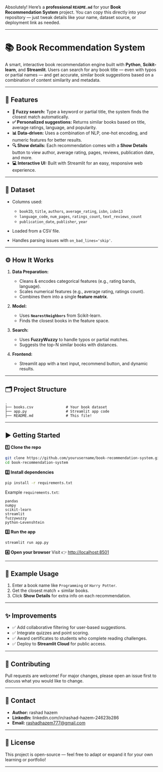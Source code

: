 Absolutely! Here’s a **professional `README.md`** for your **Book Recommendation System** project.
You can copy this directly into your repository — just tweak details like your name, dataset source, or deployment link as needed.

---

# 📚 Book Recommendation System

A smart, interactive book recommendation engine built with **Python**, **Scikit-learn**, and **Streamlit**.
Users can search for any book title — even with typos or partial names — and get accurate, similar book suggestions based on a combination of content similarity and metadata.

---

## 🚀 Features

* **📖 Fuzzy search:** Type a keyword or partial title, the system finds the closest match automatically.
* **✅ Personalized suggestions:** Returns similar books based on title, average ratings, language, and popularity.
* **📊 Data-driven:** Uses a combination of NLP, one-hot encoding, and numeric features for better results.
* **🔍 Show details:** Each recommendation comes with a **Show Details** button to view author, average rating, pages, reviews, publication date, and more.
* **💻 Interactive UI:** Built with Streamlit for an easy, responsive web experience.

---

## 📂 Dataset

* Columns used:

  * `bookID`, `title`, `authors`, `average_rating`, `isbn`, `isbn13`
  * `language_code`, `num_pages`, `ratings_count`, `text_reviews_count`
  * `publication_date`, `publisher`, `year`
* Loaded from a CSV file.
* Handles parsing issues with `on_bad_lines='skip'`.

---

## ⚙️ How It Works

1. **Data Preparation:**

   * Cleans & encodes categorical features (e.g., rating bands, language).
   * Scales numerical features (e.g., average rating, ratings count).
   * Combines them into a single **feature matrix**.
2. **Model:**

   * Uses **`NearestNeighbors`** from Scikit-learn.
   * Finds the closest books in the feature space.
3. **Search:**

   * Uses **FuzzyWuzzy** to handle typos or partial matches.
   * Suggests the top-N similar books with distances.
4. **Frontend:**

   * Streamlit app with a text input, recommend button, and dynamic results.

---

## 🗂️ Project Structure

```
.
├── books.csv               # Your book dataset
├── app.py                  # Streamlit app code
├── README.md               # This file!
```

---

## ▶️ Getting Started

**1️⃣ Clone the repo**

```bash
git clone https://github.com/yourusername/book-recommendation-system.git
cd book-recommendation-system
```

**2️⃣ Install dependencies**

```bash
pip install -r requirements.txt
```

Example `requirements.txt`:

```
pandas
numpy
scikit-learn
streamlit
fuzzywuzzy
python-Levenshtein
```

**3️⃣ Run the app**

```bash
streamlit run app.py
```

**4️⃣ Open your browser**
Visit 👉 [http://localhost:8501](http://localhost:8501)

---

## 🎯 Example Usage

1. Enter a book name like `Programming` or `Harry Potter`.
2. Get the closest match + similar books.
3. Click **Show Details** for extra info on each recommendation.

---

## ✨ Improvements

* ✅ Add collaborative filtering for user-based suggestions.
* ✅ Integrate quizzes and point scoring.
* ✅ Award certificates to students who complete reading challenges.
* ✅ Deploy to **Streamlit Cloud** for public access.

---

## 🤝 Contributing

Pull requests are welcome! For major changes, please open an issue first to discuss what you would like to change.

---

## 📧 Contact

* **Author:** rashad hazem
* **LinkedIn:** linkedin.com/in/rashad-hazem-24623b286
* **Email:** [rashadhazem777@gmail.com](mailto:ashadhazem777@gmail.com)

---

## 📜 License

This project is open-source — feel free to adapt or expand it for your own learning or portfolio!

---


